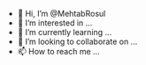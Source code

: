 - 👋 Hi, I’m @MehtabRosul
- 👀 I’m interested in ...
- 🌱 I’m currently learning ...
- 💞️ I’m looking to collaborate on ...
- 📫 How to reach me ...

<!---
MehtabRosul/MehtabRosul is a ✨ special ✨ repository because its `README.md` (this file) appears on your GitHub profile.
You can click the Preview link to take a look at your changes.
--->
